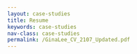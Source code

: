 ```yaml
---
layout: case-studies
title: Resume
keywords: case-studies
nav-class: case-studies
permalink: /GinaLee_CV_2107_Updated.pdf
---
```

